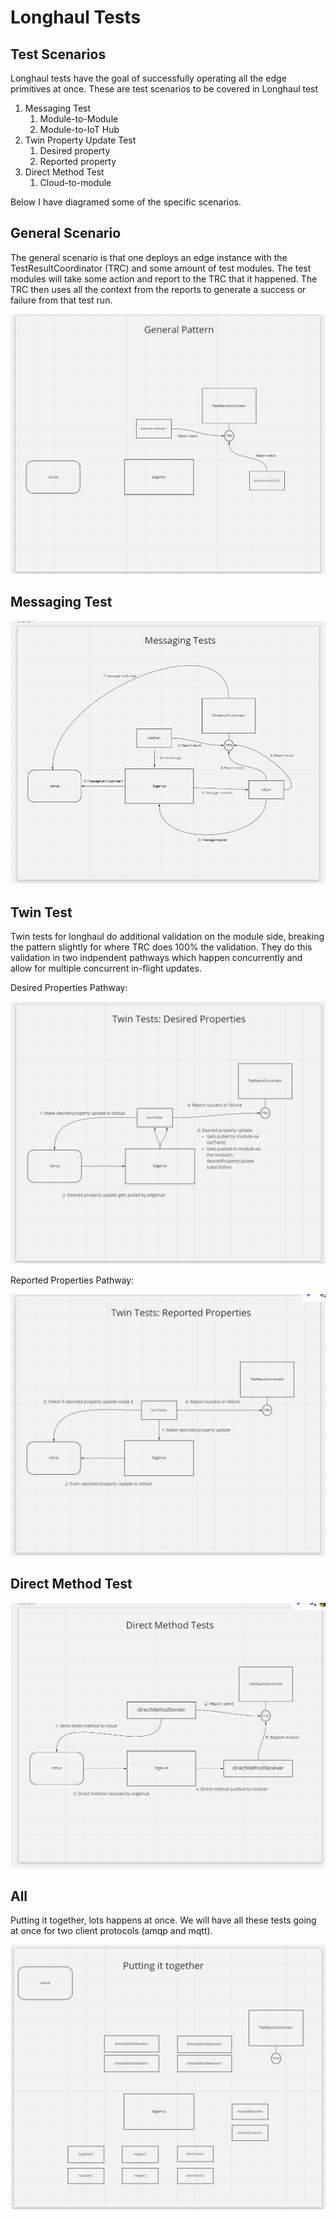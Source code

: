 # Longhaul Tests

## Test Scenarios
Longhaul tests have the goal of successfully operating all the edge primitives at once. These are test scenarios to be covered in Longhaul test

1. Messaging Test
   1. Module-to-Module
   2. Module-to-IoT Hub
2. Twin Property Update Test
   1. Desired property
   2. Reported property
3. Direct Method Test
   1. Cloud-to-module

Below I have diagramed some of the specific scenarios.

## General Scenario
The general scenario is that one deploys an edge instance with the TestResultCoordinator (TRC) and some amount of test modules. The test modules will take some action and report to the TRC that it happened. The TRC then uses all the context from the reports to generate a success or failure from that test run.

![Longhaul General Scenario](./images/LonghaulTest_General.png)

## Messaging Test

![Longhaul Messaging Scenario](./images/LonghaulTest_Messaging.png)


## Twin Test
Twin tests for longhaul do additional validation on the module side, breaking the pattern slightly for where TRC does 100% the validation. They do this validation in two indpendent pathways which happen concurrently and allow for multiple concurrent in-flight updates.

Desired Properties Pathway:

![Longhaul Twin Desired Properties Scenario](./images/LonghaulTest_TwinDesiredProperty.png)

Reported Properties Pathway:

![Longhaul Twin Reported Properties Scenario](./images/LonghaulTest_TwinReportedProperty.png)

## Direct Method Test

![Longhaul Direct Method Scenario](./images/LonghaulTest_DirectMethod.png)

## All

Putting it together, lots happens at once. We will have all these tests going at once for two client protocols (amqp and mqtt).

![Longhaul All Scenarios](./images/LonghaulTest_All.png)
